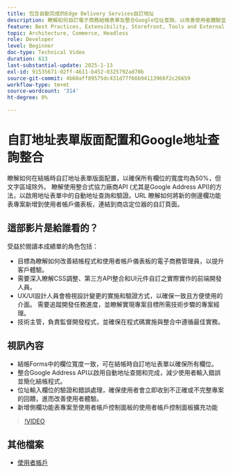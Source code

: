 ```yaml
---
title: 包含自動完成的Edge Delivery Services自訂地址
description: 瞭解如何自訂電子商務結帳表單及整合Google位址查詢，以改善使用者體驗並減少輸入錯誤。
feature: Best Practices, Extensibility, Storefront, Tools and External Services
topic: Architecture, Commerce, Headless
role: Developer
level: Beginner
doc-type: Technical Video
duration: 613
last-substantial-update: 2025-1-13
exl-id: 91535671-02ff-4611-b452-0325792ad70b
source-git-commit: 4b60aff89575dc431d77f66b94113966f2c26659
workflow-type: tm+mt
source-wordcount: '314'
ht-degree: 0%

---
```


# 自訂地址表單版面配置和Google地址查詢整合

瞭解如何在結帳時自訂地址表單版面配置，以確保所有欄位的寬度均為50%，但文字區域除外。 瞭解使用整合式協力廠商API (尤其是Google Address API)的方法，以啟用地址表單中的自動地址查詢和驗證。&#x200B;URL 瞭解如何將新的側邊欄功能表專案新增到使用者帳戶儀表板，連結到商店定位器的自訂頁面。

## 這部影片是給誰看的？

受益於閱讀本成績單的角色包括：

* 目標為瞭解如何改善結帳程式和使用者帳戶儀表板的電子商務管理員，以提升客戶體驗。
* 需要深入瞭解CSS調整、第三方API整合和UI元件自訂之實際實作的前端開發人員。
* UX/UI設計人員會檢視設計變更的實施和驗證方式，以確保一致且方便使用的介面。
需要追蹤開發任務進度，並瞭解實現專案目標所需技術步驟的專案經理。
* 技術主管，負責監督開發程式，並確保在程式碼實施與整合中遵循最佳實務。


## 視訊內容

* 結帳Forms中的欄位寬度一致，可在結帳時自訂地址表單以確保所有欄位。
* 整合Google Address API以啟用自動地址查閱和完成，減少使用者輸入錯誤並簡化結帳程式。
* 位址輸入欄位的驗證和錯誤處理，確保使用者會立即收到不正確或不完整專案的回饋，進而改善使用者體驗。
* 新增側欄功能表專案至使用者帳戶控制面板的使用者帳戶控制面板擴充功能

>[!VIDEO](https://video.tv.adobe.com/v/3442787?learn=on)

## 其他檔案

* [使用者帳戶](https://experienceleague.adobe.com/developer/commerce/storefront/dropins/user-account/tutorials/)
